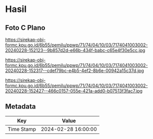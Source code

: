# Hasil

## Foto C Plano

https://sirekap-obj-formc.kpu.go.id/6b55/pemilu/ppwp/71/74/04/10/03/7174041003002-20240228-152123--9b857d2d-e66b-434f-babc-c65e4f30e5cc.jpg

https://sirekap-obj-formc.kpu.go.id/6b55/pemilu/ppwp/71/74/04/10/03/7174041003002-20240228-152317--cdef79bc-e4b5-4ef2-8b6e-00942a15c37d.jpg

https://sirekap-obj-formc.kpu.go.id/6b55/pemilu/ppwp/71/74/04/10/03/7174041003002-20240228-152427--466c0157-055e-421a-add0-b07513f3fac7.jpg


## Metadata

| Key        | Value               |
| ---------- | ------------------- |
| Time Stamp | 2024-02-28 16:00:00 |



